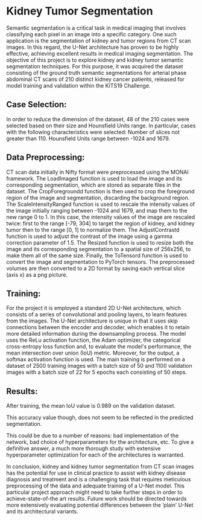 # Kidney Tumor Segmentation


Semantic segmentation is a critical task in medical imaging that involves classifying each pixel in an image into a specific category. One such application is the segmentation of kidney and tumor regions from CT scan images. In this regard, the U-Net architecture has proven to be highly effective, achieving excellent results in medical imaging segmentation. 
The objective of this project is to explore kidney and kidney tumor semantic segmentation techniques. For this purpose, it was acquired the dataset consisting of the ground truth semantic segmentations for arterial phase abdominal CT scans of 210 distinct kidney cancer patients, released for model training and validation within the KiTS19 Challenge.

## Case Selection:

In order to reduce the dimension of the dataset, 48 of the 210 cases were selected based on their size and Hounsfield Units range. In particular, cases with the following characteristics were selected:
Number of slices not greater than 110.
Hounsfield Units range between -1024 and 1679.

## Data Preprocessing:

CT scan data initially in Nifty format were preprocessed using the MONAI framework.
The LoadImaged function is used to load the image and its corresponding segmentation, which are stored as separate files in the dataset. 
The CropForegroundd function is then used to crop the foreground region of the image and segmentation, discarding the background region. 
The ScaleIntensityRanged function is used to rescale the intensity values of the image initially ranging between -1024 and 1679, and map them to the new range 0 to 1. In this case, the intensity values of the image are rescaled twice: first to the range [-79, 304] to target the region of kidney, and kidney tumor then to the range [0, 1] to normalize them.
The AdjustContrastd function is used to adjust the contrast of the image using a gamma correction parameter of 1.5.
The Resized function is used to resize both the image and its corresponding segmentation to a spatial size of 256x256, to make them all of the same size.
Finally, the ToTensord function is used to convert the image and segmentation to PyTorch tensors.
The preprocessed volumes are then converted to a 2D format by saving each vertical slice (axis x) as a png picture.



## Training:

For the project it is employed a standard 2D U-Net architecture, which consists of a series of convolutional and pooling layers, to learn features from the images. The U-Net architecture is unique in that it uses skip connections between the encoder and decoder, which enables it to retain more detailed information during the downsampling process.
The model uses the ReLu activation function, the Adam optimizer, the categorical cross-entropy loss function and, to evaluate the model's performance, the mean intersection over union (IoU) metric. Moreover, for the output, a softmax activation function is used.
The main training is performed on a dataset of 2500 training images with a batch size of 50 and 1100 validation images with a batch size of 22 for 5 epochs each consisting of 50 steps. 

## Results:

After training, the mean IoU value is 0.989 on the validation dataset.


This accuracy value though, does not seem to be reflected in the predicted segmentation. 

This could be due to a number of reasons: bad implementation of the network, bad choice of hyperparameters for the architecture, etc. To give a definitive answer, a much more thorough study with extensive hyperparameter optimization for each of the architectures is warranted.

In conclusion, kidney and kidney tumor segmentation from CT scan images has the potential for use in clinical practice to assist with kidney disease diagnosis and treatment and is a challenging task that requires meticulous preprocessing of the data and adequate training of a U-Net model. This particular project approach might need to take further steps in order to achieve-state-of-the art results.
Future work should be directed towards more extensively evaluating potential differences between the ’plain’ U-Net and its architectural variants.
